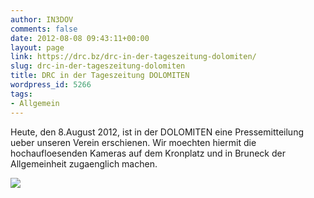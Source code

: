 ```yaml
---
author: IN3DOV
comments: false
date: 2012-08-08 09:43:11+00:00
layout: page
link: https://drc.bz/drc-in-der-tageszeitung-dolomiten/
slug: drc-in-der-tageszeitung-dolomiten
title: DRC in der Tageszeitung DOLOMITEN
wordpress_id: 5266
tags:
- Allgemein
---
```


Heute, den 8.August 2012, ist in der DOLOMITEN eine Pressemitteilung ueber unseren Verein erschienen. Wir moechten hiermit die hochaufloesenden Kameras auf dem Kronplatz und in Bruneck der Allgemeinheit zugaenglich machen.

[![](https://drc.bz/wp-content/uploads/2012/08/dolomiten.jpg)](https://drc.bz/wp-content/uploads/2012/08/dolomiten.jpg)


